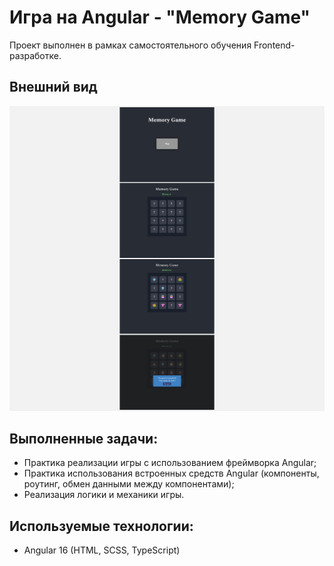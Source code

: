 # Игра на Angular - "Memory Game"

Проект выполнен в рамках самостоятельного обучения Frontend-разработке.

## Внешний вид

![project-screen](project-images.jpg)

## Выполненные задачи:
- Практика реализации игры с использованием фреймворка Angular;
- Практика использования встроенных средств Angular (компоненты, роутинг, обмен данными между компонентами);
- Реализация логики и механики игры.

## Используемые технологии:
* Angular 16 (HTML, SCSS, TypeScript)
